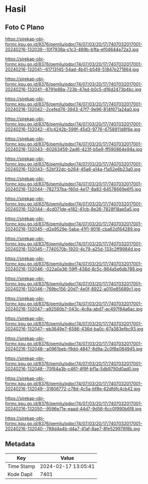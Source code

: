 # Hasil

## Foto C Plano

https://sirekap-obj-formc.kpu.go.id/8376/pemilu/pdpr/74/07/03/20/17/7407032017001-20240216-132039--10f7938a-c1c3-469b-b1fa-ef04644e72a3.jpg

https://sirekap-obj-formc.kpu.go.id/8376/pemilu/pdpr/74/07/03/20/17/7407032017001-20240216-132041--61713145-54ad-4b41-b549-51847e271864.jpg

https://sirekap-obj-formc.kpu.go.id/8376/pemilu/pdpr/74/07/03/20/17/7407032017001-20240216-132041--8791e88a-723b-47ed-b0c5-d16d2473b4bc.jpg

https://sirekap-obj-formc.kpu.go.id/8376/pemilu/pdpr/74/07/03/20/17/7407032017001-20240216-132042--2cefed76-3943-47f7-9e96-814f671a24a0.jpg

https://sirekap-obj-formc.kpu.go.id/8376/pemilu/pdpr/74/07/03/20/17/7407032017001-20240216-132042--41c4242b-599f-45d3-9776-4758911d8f6e.jpg

https://sirekap-obj-formc.kpu.go.id/8376/pemilu/pdpr/74/07/03/20/17/7407032017001-20240216-132043--60263459-2ad6-423f-b5e9-ff590864e94a.jpg

https://sirekap-obj-formc.kpu.go.id/8376/pemilu/pdpr/74/07/03/20/17/7407032017001-20240216-132043--52bf32dc-b264-45a6-a14a-f1a52e6b23a0.jpg

https://sirekap-obj-formc.kpu.go.id/8376/pemilu/pdpr/74/07/03/20/17/7407032017001-20240216-132044--782737ba-f80d-4e17-8a82-64578669e6f5.jpg

https://sirekap-obj-formc.kpu.go.id/8376/pemilu/pdpr/74/07/03/20/17/7407032017001-20240216-132044--4cd071de-e182-41cb-8e26-7828f18ae5a5.jpg

https://sirekap-obj-formc.kpu.go.id/8376/pemilu/pdpr/74/07/03/20/17/7407032017001-20240216-132045--d2e9529e-5aba-41f1-9016-cba62d164289.jpg

https://sirekap-obj-formc.kpu.go.id/8376/pemilu/pdpr/74/07/03/20/17/7407032017001-20240216-132045--7740570b-1920-4c79-a25d-133c2ff9984d.jpg

https://sirekap-obj-formc.kpu.go.id/8376/pemilu/pdpr/74/07/03/20/17/7407032017001-20240216-132046--022a0a36-59ff-438d-8c5c-964a5e6db788.jpg

https://sirekap-obj-formc.kpu.go.id/8376/pemilu/pdpr/74/07/03/20/17/7407032017001-20240216-132046--769bc156-20d7-4e0f-8922-a010e85689c1.jpg

https://sirekap-obj-formc.kpu.go.id/8376/pemilu/pdpr/74/07/03/20/17/7407032017001-20240216-132047--a92580b7-043c-4c8a-abd7-ac497f84a6ac.jpg

https://sirekap-obj-formc.kpu.go.id/8376/pemilu/pdpr/74/07/03/20/17/7407032017001-20240216-132047--eb3649e7-6586-436d-ba0c-67a383efbc93.jpg

https://sirekap-obj-formc.kpu.go.id/8376/pemilu/pdpr/74/07/03/20/17/7407032017001-20240216-132048--a0961beb-f9dd-4847-8d9a-2c0f8e084945.jpg

https://sirekap-obj-formc.kpu.go.id/8376/pemilu/pdpr/74/07/03/20/17/7407032017001-20240216-132048--70f84a3b-c461-4f9f-bf1a-5db9790d0ad0.jpg

https://sirekap-obj-formc.kpu.go.id/8376/pemilu/pdpr/74/07/03/20/17/7407032017001-20240216-132049--31806772-c78d-4c5a-bf8e-62dfdfc4cb42.jpg

https://sirekap-obj-formc.kpu.go.id/8376/pemilu/pdpr/74/07/03/20/17/7407032017001-20240216-132050--9596e71e-eaad-44d7-9d56-6cc0f990b6f8.jpg

https://sirekap-obj-formc.kpu.go.id/8376/pemilu/pdpr/74/07/03/20/17/7407032017001-20240216-132040--788d4a4b-d4a7-41af-8ae7-8fe529978f8b.jpg


## Metadata

| Key        | Value               |
| ---------- | ------------------- |
| Time Stamp | 2024-02-17 13:05:41 |
| Kode Dapil | 7401                |



